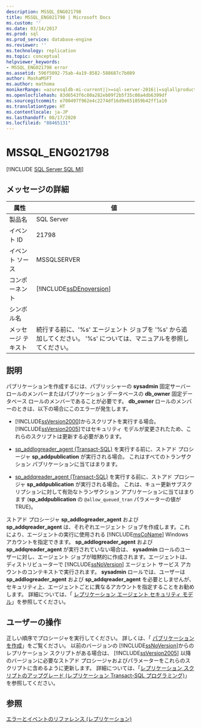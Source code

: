 ```yaml
---
description: MSSQL_ENG021798
title: MSSQL_ENG021798 | Microsoft Docs
ms.custom: ''
ms.date: 03/14/2017
ms.prod: sql
ms.prod_service: database-engine
ms.reviewer: ''
ms.technology: replication
ms.topic: conceptual
helpviewer_keywords:
- MSSQL_ENG021798 error
ms.assetid: 596f5092-75ab-4a19-8582-588687c7b089
author: MashaMSFT
ms.author: mathoma
monikerRange: =azuresqldb-mi-current||>=sql-server-2016||=sqlallproducts-allversions
ms.openlocfilehash: 83d6543f6c80a282eb09f2b5f35c08a4db6399df
ms.sourcegitcommit: e700497f962e4c2274df16d9e651059b42ff1a10
ms.translationtype: HT
ms.contentlocale: ja-JP
ms.lasthandoff: 08/17/2020
ms.locfileid: "88465131"
---
```

# <a name="mssql_eng021798"></a>MSSQL_ENG021798
[!INCLUDE [SQL Server SQL MI](../../includes/applies-to-version/sql-asdbmi.md)]
    
## <a name="message-details"></a>メッセージの詳細  
  
|属性|値|  
|-|-|  
|製品名|SQL Server|  
|イベント ID|21798|  
|イベント ソース|MSSQLSERVER|  
|コンポーネント|[!INCLUDE[ssDEnoversion](../../includes/ssdenoversion-md.md)]|  
|シンボル名||  
|メッセージ テキスト|続行する前に、'%s' エージェント ジョブを '%s' から追加してください。 '%s' については、マニュアルを参照してください。|  
  
## <a name="explanation"></a>説明  
 パブリケーションを作成するには、パブリッシャーの **sysadmin** 固定サーバー ロールのメンバーまたはパブリケーション データベースの **db_owner** 固定データベース ロールのメンバーであることが必要です。 **db_owner** ロールのメンバーのときは、以下の場合にこのエラーが発生します。  
  
-   [!INCLUDE[ssVersion2000](../../includes/ssversion2000-md.md)]からスクリプトを実行する場合。 [!INCLUDE[ssVersion2005](../../includes/ssversion2005-md.md)]ではセキュリティ モデルが変更されたため、これらのスクリプトは更新する必要があります。  
  
-   [sp_addlogreader_agent &#40;Transact-SQL&#41;](../../relational-databases/system-stored-procedures/sp-addlogreader-agent-transact-sql.md) を実行する前に、ストアド プロシージャ **sp_addpublication** が実行される場合。 これはすべてのトランザクション パブリケーションに当てはまります。  
  
-   [sp_addqreader_agent &#40;Transact-SQL&#41;](../../relational-databases/system-stored-procedures/sp-addqreader-agent-transact-sql.md) を実行する前に、ストアド プロシージャ **sp_addpublication** が実行される場合。 これは、キュー更新サブスクリプションに対して有効なトランザクション アプリケーションに当てはまります (**sp_addpublication** の `@allow_queued_tran` パラメーターの値が TRUE)。  
  
 ストアド プロシージャ **sp_addlogreader_agent** および **sp_addqreader_agent** は、それぞれエージェント ジョブを作成します。これにより、エージェントの実行に使用される [!INCLUDE[msCoName](../../includes/msconame-md.md)] Windows アカウントを指定できます。 **sp_addlogreader_agent** および **sp_addqreader_agent** が実行されていない場合は、 **sysadmin** ロールのユーザーに対し、エージェント ジョブが暗黙的に作成されます。エージェントは、ディストリビューターで [!INCLUDE[ssNoVersion](../../includes/ssnoversion-md.md)] エージェント サービス アカウントのコンテキストで実行されます。 **sysadmin** ロールでは、ユーザーは **sp_addlogreader_agent** および **sp_addqreader_agent** を必要としませんが、セキュリティ上、エージェントごとに異なるアカウントを指定することをお勧めします。 詳細については、「 [レプリケーション エージェント セキュリティ モデル](../../relational-databases/replication/security/replication-agent-security-model.md)」を参照してください。  
  
## <a name="user-action"></a>ユーザーの操作  
 正しい順序でプロシージャを実行してください。 詳しくは、「 [パブリケーションを作成](../../relational-databases/replication/publish/create-a-publication.md)」をご覧ください。 以前のバージョンの [!INCLUDE[ssNoVersion](../../includes/ssnoversion-md.md)]からのレプリケーション スクリプトがある場合は、 [!INCLUDE[ssVersion2005](../../includes/ssversion2005-md.md)] 以降のバージョンに必要なストアド プロシージャおよびパラメーターをこれらのスクリプトに含めるように更新します。 詳細については、「[レプリケーション スクリプトのアップグレード &#40;レプリケーション Transact-SQL プログラミング&#41;](../../relational-databases/replication/administration/upgrade-replication-scripts-replication-transact-sql-programming.md)」を参照してください。  
  
## <a name="see-also"></a>参照  
 [エラーとイベントのリファレンス &#40;レプリケーション&#41;](../../relational-databases/replication/errors-and-events-reference-replication.md)  
  
  
